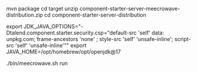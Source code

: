 mvn package
cd target
unzip component-starter-server-meecrowave-distribution.zip
cd component-starter-server-distribution

export JDK_JAVA_OPTIONS="-Dtalend.component.starter.security.csp=\"default-src 'self' data: unpkg.com; frame-ancestors 'none' ; style-src 'self' 'unsafe-inline'; script-src 'self' 'unsafe-inline'\""
export JAVA_HOME=/opt/homebrew/opt/openjdk@17

./bin/meecrowave.sh run
